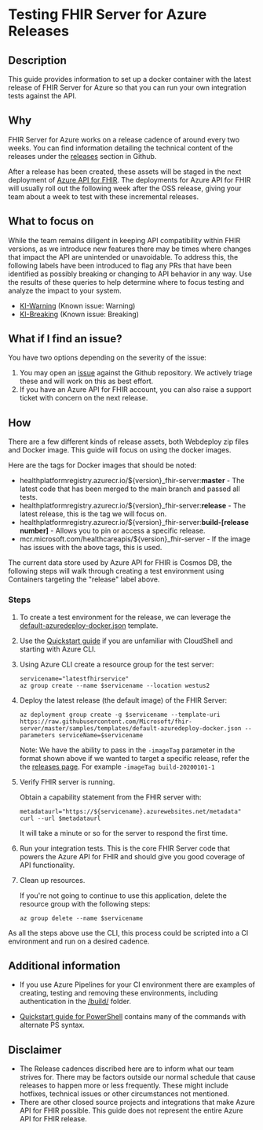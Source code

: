 # Testing FHIR Server for Azure Releases

## Description

This guide provides information to set up a docker container with the latest release of FHIR Server for Azure so that you can run your own integration tests against the API.

## Why

FHIR Server for Azure works on a release cadence of around every two weeks. You can find information detailing the technical content of the releases under the [releases](https://github.com/microsoft/fhir-server/releases) section in Github.

After a release has been created, these assets will be staged in the next deployment of [Azure API for FHIR](https://azure.microsoft.com/en-us/services/azure-api-for-fhir/). The deployments for Azure API for FHIR will usually roll out the following week after the OSS release, giving your team about a week to test with these incremental releases.

## What to focus on

While the team remains diligent in keeping API compatibility within FHIR versions, as we introduce new features there may be times where changes that impact the API are unintended or unavoidable. To address this, the following labels have been introduced to flag any PRs that have been identified as possibly breaking or changing to API behavior in any way. Use the results of these queries to help determine where to focus testing and analyze the impact to your system.

- [KI-Warning](https://github.com/microsoft/fhir-server/issues?q=label%3AKI-Warning+) (Known issue: Warning)
- [KI-Breaking](https://github.com/microsoft/fhir-server/issues?q=label%3AKI-Breaking+) (Known issue: Breaking)

## What if I find an issue?

You have two options depending on the severity of the issue: 
1. You may open an [issue](https://github.com/microsoft/fhir-server/issues/new/choose) against the Github repository. We actively triage these and will work on this as best effort. 
1. If you have an Azure API for FHIR account, you can also raise a support ticket with concern on the next release.

## How

There are a few different kinds of release assets, both Webdeploy zip files and Docker image. This guide will focus on using the docker images. 

Here are the tags for Docker images that should be noted:

* healthplatformregistry.azurecr.io/${version}_fhir-server:**master** - The latest code that has been merged to the main branch and passed all tests.
* healthplatformregistry.azurecr.io/${version}_fhir-server:**release** - The latest release, this is the tag we will focus on.
* healthplatformregistry.azurecr.io/${version}_fhir-server:**build-[release number]** - Allows you to pin or access a specific release.
* mcr.microsoft.com/healthcareapis/${version}_fhir-server - If the image has issues with the above tags, this is used.

The current data store used by Azure API for FHIR is Cosmos DB, the following steps will walk through creating a test environment using Containers targeting the "release" label above.

### Steps

1. To create a test environment for the release, we can leverage the [default-azuredeploy-docker.json](https://github.com/microsoft/fhir-server/blob/master/samples/templates/default-azuredeploy-docker.json) template. 

1. Use the [Quickstart guide](https://github.com/microsoft/fhir-server/blob/master/docs/QuickstartDeployCLI.md) if you are unfamiliar with CloudShell and starting with Azure CLI.

1. Using Azure CLI create a resource group for the test server:

    ```azurecli-interactive
    servicename="latestfhirservice"
    az group create --name $servicename --location westus2
    ```

1. Deploy the latest release (the default image) of the FHIR Server:

    ```azurecli-interactive
    az deployment group create -g $servicename --template-uri https://raw.githubusercontent.com/Microsoft/fhir-server/master/samples/templates/default-azuredeploy-docker.json --parameters serviceName=$servicename
    ```

    Note: We have the ability to pass in the `-imageTag` parameter in the format shown above if we wanted to target a specific release, refer the the [releases page](https://github.com/microsoft/fhir-server/releases). For example `-imageTag build-20200101-1`

1. Verify FHIR server is running.

    Obtain a capability statement from the FHIR server with:

    ```azurecli-interactive
    metadataurl="https://${servicename}.azurewebsites.net/metadata"
    curl --url $metadataurl
    ```

    It will take a minute or so for the server to respond the first time.

1. Run your integration tests. This is the core FHIR Server code that powers the Azure API for FHIR and should give you good coverage of API functionality.

1. Clean up resources.

    If you're not going to continue to use this application, delete the resource group with the following steps:

    ```azurecli-interactive
    az group delete --name $servicename
    ```


As all the steps above use the CLI, this process could be scripted into a CI environment and run on a desired cadence. 

## Additional information

- If you use Azure Pipelines for your CI environment there are examples of creating, testing and removing these environments, including authentication in the [/build/](https://github.com/microsoft/fhir-server/tree/master/build) folder.

- [Quickstart guide for PowerShell](https://github.com/microsoft/fhir-server/blob/master/docs/QuickstartDeployPowerShell.md) contains many of the commands with alternate PS syntax.

## Disclaimer

- The Release cadences discribed here are to inform what our team strives for. There may be factors outside our normal schedule that cause releases to happen more or less frequently. These might include hotfixes, technical issues or other circumstances not mentioned.
- There are other closed source projects and integrations that make Azure API for FHIR possible. This guide does not represent the entire Azure API for FHIR release.

